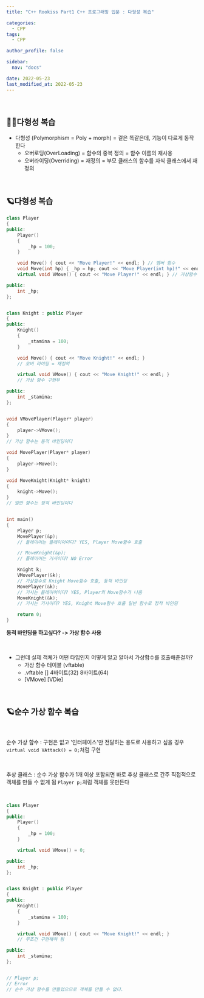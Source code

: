 ```yaml
---
title: "C++ Rookiss Part1 C++ 프로그래밍 입문 : 다형성 복습"

categories:
  - CPP
tags:
  - CPP

author_profile: false

sidebar:
  nav: "docs"

date: 2022-05-23
last_modified_at: 2022-05-23
---
```


<br>

## 🙇‍♀️다형성 복습

* 다형성 (Polymorphism = Poly + morph) = 겉은 똑같은데, 기능이 다르게 동작한다
    - 오버로딩(OverLoading) = 함수의 중복 정의 = 함수 이름의 재사용
    - 오버라이딩(Overriding) = 재정의 = 부모 클래스의 함수를 자식 클래스에서 재정의



<br>


## 🪐다형성 복습


```cpp
class Player
{
public:
	Player()
	{
		_hp = 100;
	}

	void Move() { cout << "Move Player!" << endl; } // 멤버 함수
	void Move(int hp) { _hp = hp; cout << "Move Player(int hp)!" << endl; } // 오버 로딩한 함수 = 함수이름의 재사용
	virtual void VMove() { cout << "Move Player!" << endl; } // 가상함수

public:
	int _hp;
};


class Knight : public Player
{
public:
	Knight()
	{
		_stamina = 100;
	}

	void Move() { cout << "Move Knight!" << endl; } 
    // 오버 라이딩 = 재정의

	virtual void VMove() { cout << "Move Knight!" << endl; } 
    // 가상 함수 구현부

public:
	int _stamina;
};


void VMovePlayer(Player* player)
{
	player->VMove();
}
// 가상 함수는 동적 바인딩이다

void MovePlayer(Player* player)
{
	player->Move();
}

void MoveKnight(Knight* knight)
{
	knight->Move();
}
// 일반 함수는 정적 바인딩이다


int main()
{
	Player p;
	MovePlayer(&p); 
    // 플레이어는 플레이어이다? YES, Player Move함수 호출

	// MoveKnight(&p); 
    // 플레이어는 기사이다? NO Error

	Knight k;
	VMovePlayer(&k); 
    // 가상함수로 Knight Move함수 호출, 동적 바인딩
	MovePlayer(&k); 
    // 기사는 플레이어이다? YES, Player의 Move함수가 나옴
	MoveKnight(&k); 
    // 기사는 기사이다? YES, Knight Move함수 호출 일반 함수로 정적 바인딩

	return 0;
}
```

**동적 바인딩을 하고싶다? -> 가상 함수 사용**

<br>

* 그런데 실제 객체가 어떤 타입인지 어떻게 알고 알아서 가상함수를 호출해준걸까?
    - 가상 함수 테이블 (vftable)
    - .vftable [] 4바이트(32) 8바이트(64)
    - [VMove] [VDie]


<br>


## 🪐순수 가상 함수 복습

<br>

순수 가상 함수 : 구현은 없고 '인터페이스'만 전달하는 용도로 사용하고 싶을 경우
`virtual void VAttack() = 0;`처럼 구현

<br>

추상 클래스 : 순수 가상 함수가 1개 이상 포함되면 바로 추상 클래스로 간주
직접적으로 객체를 만들 수 없게 됨
`Player p;`처럼 객체를 못만든다

<br>

```cpp
class Player
{
public:
	Player()
	{
		_hp = 100;
	}

	virtual void VMove() = 0;

public:
	int _hp;
};


class Knight : public Player
{
public:
	Knight()
	{
		_stamina = 100;
	}

	virtual void VMove() { cout << "Move Knight!" << endl; } 
    // 무조건 구현해야 됨

public:
	int _stamina;
};


// Player p;
// Error
// 순수 가상 함수를 만들었으므로 객체를 만들 수 없다.
```
